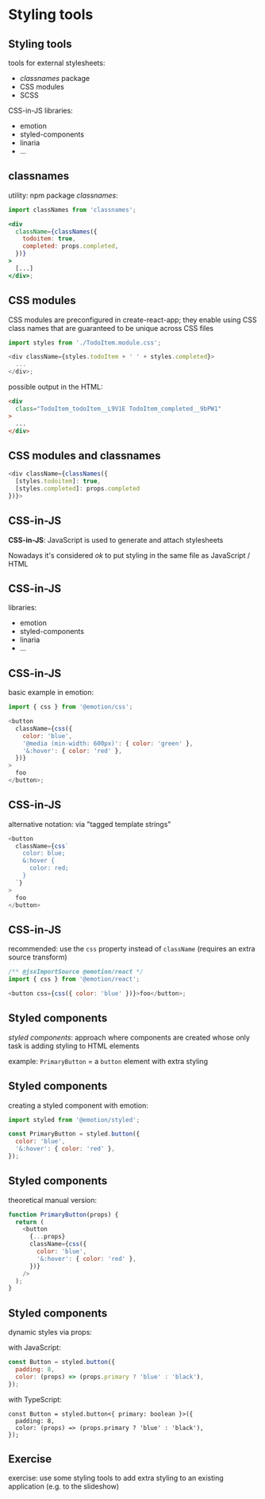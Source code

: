 # Styling tools

## Styling tools

tools for external stylesheets:

- _classnames_ package
- CSS modules
- SCSS

CSS-in-JS libraries:

- emotion
- styled-components
- linaria
- ...

## classnames

utility: npm package _classnames_:

```jsx
import classNames from 'classnames';

<div
  className={classNames({
    todoitem: true,
    completed: props.completed,
  })}
>
  [...]
</div>;
```

## CSS modules

CSS modules are preconfigured in create-react-app; they enable using CSS class names that are guaranteed to be unique across CSS files

```js
import styles from './TodoItem.module.css';

<div className={styles.todoItem + ' ' + styles.completed}>
  ...
</div>;
```

possible output in the HTML:

```html
<div
  class="TodoItem_todoItem__L9V1E TodoItem_completed__9bPW1"
>
  ...
</div>
```

## CSS modules and classnames

```ts
<div className={classNames({
  [styles.todoitem]: true,
  [styles.completed]: props.completed
})}>
```

## CSS-in-JS

**CSS-in-JS**: JavaScript is used to generate and attach stylesheets

Nowadays it's considered _ok_ to put styling in the same file as JavaScript / HTML

## CSS-in-JS

libraries:

- emotion
- styled-components
- linaria
- ...

## CSS-in-JS

basic example in emotion:

```js
import { css } from '@emotion/css';

<button
  className={css({
    color: 'blue',
    '@media (min-width: 600px)': { color: 'green' },
    '&:hover': { color: 'red' },
  })}
>
  foo
</button>;
```

## CSS-in-JS

alternative notation: via "tagged template strings"

```js
<button
  className={css`
    color: blue;
    &:hover {
      color: red;
    }
  `}
>
  foo
</button>
```

## CSS-in-JS

recommended: use the `css` property instead of `className` (requires an extra source transform)

```js
/** @jsxImportSource @emotion/react */
import { css } from '@emotion/react';

<button css={css({ color: 'blue' })}>foo</button>;
```

## Styled components

_styled components_: approach where components are created whose only task is adding styling to HTML elements

example: `PrimaryButton` = a `button` element with extra styling

## Styled components

creating a styled component with emotion:

```js
import styled from '@emotion/styled';

const PrimaryButton = styled.button({
  color: 'blue',
  '&:hover': { color: 'red' },
});
```

## Styled components

theoretical manual version:

```js
function PrimaryButton(props) {
  return (
    <button
      {...props}
      className={css({
        color: 'blue',
        '&:hover': { color: 'red' },
      })}
    />
  );
}
```

## Styled components

dynamic styles via props:

with JavaScript:

```js
const Button = styled.button({
  padding: 8,
  color: (props) => (props.primary ? 'blue' : 'black'),
});
```

with TypeScript:

```tsx
const Button = styled.button<{ primary: boolean }>({
  padding: 8,
  color: (props) => (props.primary ? 'blue' : 'black'),
});
```

## Exercise

exercise: use some styling tools to add extra styling to an existing application (e.g. to the slideshow)

